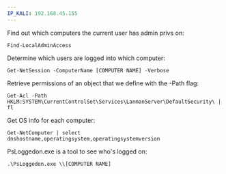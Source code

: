 ```yaml
---
IP_KALI: 192.168.45.155
---
```

Find out which computers the current user has admin privs on:
```
Find-LocalAdminAccess
```

Determine which users are logged into which computer:
```
Get-NetSession -ComputerName [COMPUTER NAME] -Verbose
```

Retrieve permissions of an object that we define with the -Path flag:
```
Get-Acl -Path HKLM:SYSTEM\CurrentControlSet\Services\LanmanServer\DefaultSecurity\ | fl
```

Get OS info for each computer:
```
Get-NetComputer | select dnshostname,operatingsystem,operatingsystemversion
```

PsLoggedon.exe is a tool to see who's logged on:
```
.\PsLoggedon.exe \\[COMPUTER NAME]
```

